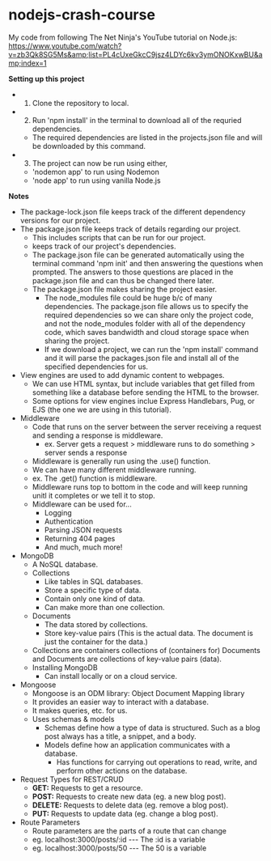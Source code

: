 # nodejs-crash-course
My code from following The Net Ninja's YouTube tutorial on Node.js: https://www.youtube.com/watch?v=zb3Qk8SG5Ms&amp;list=PL4cUxeGkcC9jsz4LDYc6kv3ymONOKxwBU&amp;index=1

**Setting up this project**

- 1. Clone the repository to local.
- 2. Run 'npm install' in the terminal to download all of the requried dependencies.
    - The required dependencies are listed in the projects.json file and will be downloaded by this command.
- 3. The project can now be run using either,
    - 'nodemon app' to run using Nodemon
    - 'node app' to run using vanilla Node.js


**Notes**

- The package-lock.json file keeps track of the different dependency versions for our project.
- The package.json file keeps track of details regarding our project.
    - This includes scripts that can be run for our project.
    - keeps track of our project's dependencies.
    - The package.json file can be generated automatically using the terminal command 'npm init' and then answering the questions when prompted. The answers to those questions are placed in the package.json file and can thus be changed there later.
    - The package.json file makes sharing the project easier.
        - The node_modules file could be huge b/c of many dependencies. The package.json file allows us to specify the required dependencies so we can share only the project code, and not the node_modules folder with all of the dependency code, which saves bandwidth and cloud storage space when sharing the project.
        - If we download a project, we can run the 'npm install' command and it will parse the packages.json file and install all of the specified dependencies for us.
- View engines are used to add dynamic content to webpages.
    - We can use HTML syntax, but include variables that get filled from something like a database before sending the HTML to the browser.
    - Some options for view engines inclue Express Handlebars, Pug, or EJS (the one we are using in this tutorial).
- Middleware
    - Code that runs on the server between the server receiving a request and sending a response is middleware.
        - ex. Server gets a request > middleware runs to do something > server sends a response
    - Middleware is generally run using the .use() function.
    - We can have many different middleware running.
    - ex. The .get() function is middleware.
    - Middleware runs top to bottom in the code and will keep running unitl it completes or we tell it to stop.
    - Middleware can be used for...
        - Logging
        - Authentication
        - Parsing JSON requests
        - Returning 404 pages
        - And much, much more!
- MongoDB
    - A NoSQL database.
    - Collections
        - Like tables in SQL databases.
        - Store a specific type of data.
        - Contain only one kind of data.
        - Can make more than one collection.
    - Documents
        - The data stored by collections.
        - Store key-value pairs (This is the actual data. The document is just the container for the data.)
    - Collections are containers collections of (containers for) Documents and Documents are collections of key-value pairs (data).
    - Installing MongoDB
        - Can install locally or on a cloud service.
- Mongoose
    - Mongoose is an ODM library: Object Document Mapping library
    - It provides an easier way to interact with a database.
    - It makes queries, etc. for us.
    - Uses schemas & models
        - Schemas define how a type of data is structured. Such as a blog post always has a title, a snippet, and a body.
        - Models define how an application communicates with a database.
            - Has functions for carrying out operations to read, write, and perform other actions on the database.
- Request Types for REST/CRUD
    - **GET:** Requests to get a resource.
    - **POST:** Requests to create new data (eg. a new blog post).
    - **DELETE:** Requests to delete data (eg. remove a blog post).
    - **PUT:** Requests to update data (eg. change a blog post).
- Route Parameters
    - Route parameters are the parts of a route that can change
    - eg. localhost:3000/posts/:id --- The :id is a variable
    - eg. localhost:3000/posts/50 --- The 50 is a variable
